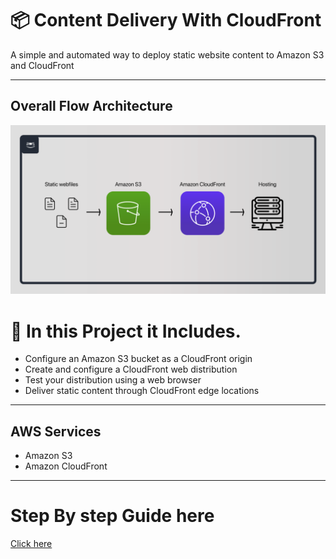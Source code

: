 
# 📦 Content Delivery With CloudFront

A simple and automated way to deploy static website content to Amazon S3 and CloudFront

---
### 


## Overall Flow Architecture 

![Image](https://github.com/niyush97/aws-in-progress/blob/main/aws-content-deploy-with-CloudFront/image.png)





# 🎯 In this Project it Includes.

- Configure an Amazon S3 bucket as a CloudFront origin
- Create and configure a CloudFront web distribution
- Test your distribution using a web browser
- Deliver static content through CloudFront edge locations



---




## AWS Services 

- Amazon S3
- Amazon CloudFront


---




# Step By step Guide here 

[Click here](https://zenith-epoxy-275.notion.site/Content-Delivery-With-CloudFront-204ce17158148092823df5b1554bf87c?source=copy_link)


